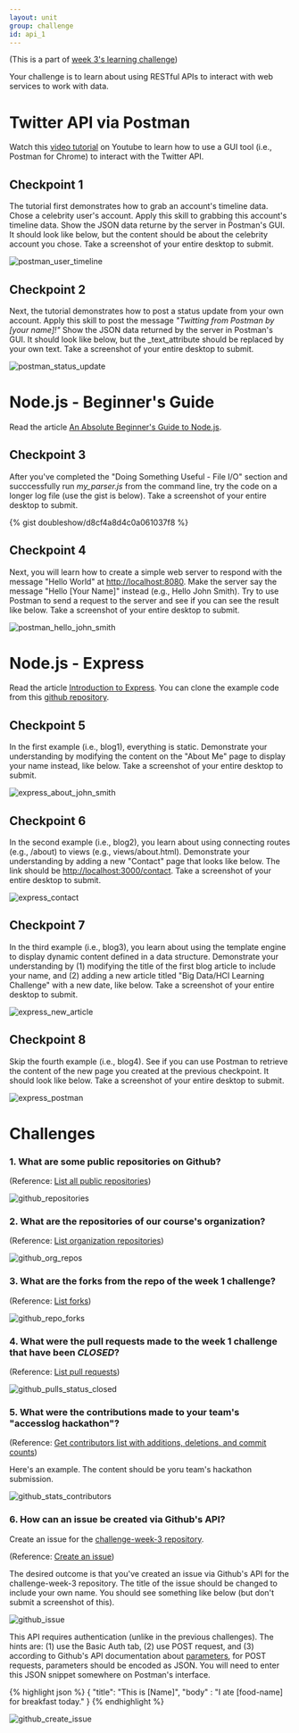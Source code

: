```yaml
---
layout: unit
group: challenge
id: api_1
---
```


(This is a part of [week 3's learning challenge](/challenges/3/))

Your challenge is to learn about using RESTful APIs to interact with web services to work with data.

# Twitter API via Postman

Watch this [video tutorial](https://www.youtube.com/watch?v=fhPb6ocUz_k) on Youtube to learn how to use a GUI tool (i.e., Postman for Chrome) to interact with the Twitter API.

## Checkpoint 1

The tutorial first demonstrates how to grab an account's timeline data. Chose a celebrity user's account. Apply this skill to grabbing this account's timeline data. Show the JSON data returne by the server in Postman's GUI. It should look like below, but the content should be about the celebrity account you chose. Take a screenshot of your entire desktop to submit.

![postman_user_timeline](postman_user_timeline.png)

## Checkpoint 2

Next, the tutorial demonstrates how to post a status update from your own account. Apply this skill to post the message _"Twitting from Postman by [your name]!"_ Show the JSON data returned by the server in Postman's GUI. It should look like below, but the _text_attribute should be replaced by your own text. Take a screenshot of your entire desktop to submit.

![postman_status_update](postman_status_update.png)


# Node.js - Beginner's Guide

Read the article [An Absolute Beginner's Guide to Node.js](http://blog.modulus.io/absolute-beginners-guide-to-nodejs).

## Checkpoint 3

After you've completed the "Doing Something Useful - File I/O" section and succcessfully run _my_parser.js_ from the command line, try the code on a longer log file (use the gist is below). Take a screenshot of your entire desktop to submit.

{% gist doubleshow/d8cf4a8d4c0a061037f8 %}

## Checkpoint 4

Next, you will learn how to create a simple web server to respond with the message "Hello World" at [http://localhost:8080](http://localhost:8080). Make the server say the message "Hello [Your Name]" instead (e.g., Hello John Smith). Try to use Postman to send a request to the server and see if you can see the result like below. Take a screenshot of your entire desktop to submit.

![postman_hello_john_smith](postman_hello_john_smith.png)

# Node.js - Express

Read the article [Introduction to Express](http://code.tutsplus.com/tutorials/introduction-to-express--net-33367). You can clone the example code from this [github repository](https://github.com/tutsplus/intro-to-express).


## Checkpoint 5

In the first example (i.e., blog1), everything is static. Demonstrate your understanding by modifying the content on the "About Me" page to display your name instead, like below. Take a screenshot of your entire desktop to submit.

![express_about_john_smith](express_about_john_smith.png)

## Checkpoint 6

In the second example (i.e., blog2), you learn about using connecting routes (e.g., /about) to views (e.g., views/about.html). Demonstrate your understanding by adding a new "Contact" page that looks like below. The link should be [http://localhost:3000/contact](http://localhost:3000/contact). Take a screenshot of your entire desktop to submit.

![express_contact](express_contact.png)

## Checkpoint 7

In the third example (i.e., blog3), you learn about using the template engine to display dynamic content defined in a data structure. Demonstrate your understanding by (1) modifying the title of the first blog article to include your name, and (2) adding a new article titled "Big Data/HCI Learning Challenge" with a new date, like below. Take a screenshot of your entire desktop to submit.

![express_new_article](express_new_article.png)

## Checkpoint 8

Skip the fourth example (i.e., blog4). See if you can use Postman to retrieve the content of the new page you created at the previous checkpoint. It should look like below. Take a screenshot of your entire desktop to submit.

![express_postman](express_postman.png)

# Challenges

### 1. What are some public repositories on Github?

(Reference: [List all public repositories](https://developer.github.com/v3/repos/#list-all-public-repositories))

![github_repositories](github_repositories.png)

### 2. What are the repositories of our course's organization?

(Reference: [List organization repositories](https://developer.github.com/v3/repos/#list-organization-repositories))

![github_org_repos](github_org_repos.png)

### 3. What are the forks from the repo of the week 1 challenge?

(Reference: [List forks](https://developer.github.com/v3/repos/forks/#list-forks))

![github_repo_forks](github_repo_forks.png)

### 4. What were the pull requests made to the week 1 challenge that have been _CLOSED_?

(Reference: [List pull requests](https://developer.github.com/v3/pulls/#list-pull-requests))

![github_pulls_status_closed](github_pulls_status_closed.png)

### 5. What were the contributions made to your team's "accesslog hackathon"?

(Reference: [Get contributors list with additions, deletions, and commit counts](https://developer.github.com/v3/repos/statistics/#contributors))

Here's an example. The content should be yoru team's hackathon submission.

![github_stats_contributors](github_stats_contributors.png)

### 6. How can an issue be created via Github's API?

Create an issue for the [challenge-week-3 repository](https://github.com/CSCI-4830-002-2014/challenge-week-3/issues).

(Reference: [Create an issue](https://developer.github.com/v3/issues/#create-an-issue))

The desired outcome is that you've created an issue via Github's API for the challenge-week-3 repository. The title of the issue should be changed to include your own name. You should see something like below (but don't submit a screenshot of this).

![github_issue](github_issue.png)

This API requires authentication (unlike in the previous challenges). The hints are: (1) use the Basic Auth tab, (2) use POST request, and (3) according to Github's API documentation about [parameters](https://developer.github.com/v3/#parameters), for POST requests, parameters should be encoded as JSON. You will need to enter this JSON snippet somewhere on Postman's interface. 

{% highlight json %}
{
	"title": "This is [Name]",
	"body" : "I ate [food-name] for breakfast today."
}
{% endhighlight %}

![github_create_issue](github_create_issue.png)





